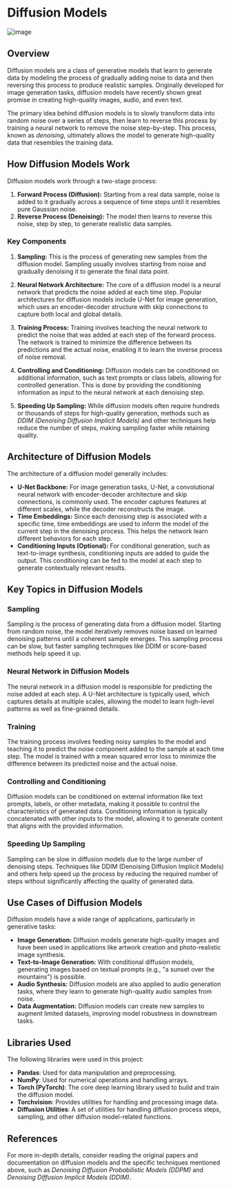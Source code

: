 # Diffusion Models

![image](https://github.com/user-attachments/assets/fdba0dad-ba18-4470-9a21-3f7c3050041c)


## Overview
Diffusion models are a class of generative models that learn to generate data by modeling the process of gradually adding noise to data and then reversing this process to produce realistic samples. Originally developed for image generation tasks, diffusion models have recently shown great promise in creating high-quality images, audio, and even text.

The primary idea behind diffusion models is to slowly transform data into random noise over a series of steps, then learn to reverse this process by training a neural network to remove the noise step-by-step. This process, known as *denoising*, ultimately allows the model to generate high-quality data that resembles the training data.

## How Diffusion Models Work

Diffusion models work through a two-stage process:
1. **Forward Process (Diffusion):** Starting from a real data sample, noise is added to it gradually across a sequence of time steps until it resembles pure Gaussian noise.
2. **Reverse Process (Denoising):** The model then learns to reverse this noise, step by step, to generate realistic data samples.

### Key Components

1. **Sampling:** This is the process of generating new samples from the diffusion model. Sampling usually involves starting from noise and gradually denoising it to generate the final data point.
  
2. **Neural Network Architecture:** The core of a diffusion model is a neural network that predicts the noise added at each time step. Popular architectures for diffusion models include U-Net for image generation, which uses an encoder-decoder structure with skip connections to capture both local and global details.

3. **Training Process:** Training involves teaching the neural network to predict the noise that was added at each step of the forward process. The network is trained to minimize the difference between its predictions and the actual noise, enabling it to learn the inverse process of noise removal.

4. **Controlling and Conditioning:** Diffusion models can be conditioned on additional information, such as text prompts or class labels, allowing for controlled generation. This is done by providing the conditioning information as input to the neural network at each denoising step.

5. **Speeding Up Sampling:** While diffusion models often require hundreds or thousands of steps for high-quality generation, methods such as *DDIM (Denoising Diffusion Implicit Models)* and other techniques help reduce the number of steps, making sampling faster while retaining quality.

## Architecture of Diffusion Models

The architecture of a diffusion model generally includes:
- **U-Net Backbone:** For image generation tasks, U-Net, a convolutional neural network with encoder-decoder architecture and skip connections, is commonly used. The encoder captures features at different scales, while the decoder reconstructs the image.
- **Time Embeddings:** Since each denoising step is associated with a specific time, time embeddings are used to inform the model of the current step in the denoising process. This helps the network learn different behaviors for each step.
- **Conditioning Inputs (Optional):** For conditional generation, such as text-to-image synthesis, conditioning inputs are added to guide the output. This conditioning can be fed to the model at each step to generate contextually relevant results.

## Key Topics in Diffusion Models

### Sampling
Sampling is the process of generating data from a diffusion model. Starting from random noise, the model iteratively removes noise based on learned denoising patterns until a coherent sample emerges. This sampling process can be slow, but faster sampling techniques like DDIM or score-based methods help speed it up.

### Neural Network in Diffusion Models
The neural network in a diffusion model is responsible for predicting the noise added at each step. A U-Net architecture is typically used, which captures details at multiple scales, allowing the model to learn high-level patterns as well as fine-grained details.

### Training
The training process involves feeding noisy samples to the model and teaching it to predict the noise component added to the sample at each time step. The model is trained with a mean squared error loss to minimize the difference between its predicted noise and the actual noise.

### Controlling and Conditioning
Diffusion models can be conditioned on external information like text prompts, labels, or other metadata, making it possible to control the characteristics of generated data. Conditioning information is typically concatenated with other inputs to the model, allowing it to generate content that aligns with the provided information.

### Speeding Up Sampling
Sampling can be slow in diffusion models due to the large number of denoising steps. Techniques like DDIM (Denoising Diffusion Implicit Models) and others help speed up the process by reducing the required number of steps without significantly affecting the quality of generated data.

## Use Cases of Diffusion Models
Diffusion models have a wide range of applications, particularly in generative tasks:
- **Image Generation:** Diffusion models generate high-quality images and have been used in applications like artwork creation and photo-realistic image synthesis.
- **Text-to-Image Generation:** With conditional diffusion models, generating images based on textual prompts (e.g., "a sunset over the mountains") is possible.
- **Audio Synthesis:** Diffusion models are also applied to audio generation tasks, where they learn to generate high-quality audio samples from noise.
- **Data Augmentation:** Diffusion models can create new samples to augment limited datasets, improving model robustness in downstream tasks.

## Libraries Used

The following libraries were used in this project:

- **Pandas**: Used for data manipulation and preprocessing.
- **NumPy**: Used for numerical operations and handling arrays.
- **Torch (PyTorch)**: The core deep learning library used to build and train the diffusion model.
- **Torchvision**: Provides utilities for handling and processing image data.
- **Diffusion Utilities**: A set of utilities for handling diffusion process steps, sampling, and other diffusion model-related functions.

## References
For more in-depth details, consider reading the original papers and documentation on diffusion models and the specific techniques mentioned above, such as *Denoising Diffusion Probabilistic Models (DDPM)* and *Denoising Diffusion Implicit Models (DDIM)*.
